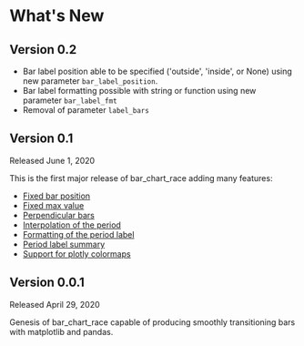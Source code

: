 # What's New

## Version 0.2

* Bar label position able to be specified ('outside', 'inside', or None) using new parameter `bar_label_position`.
* Bar label formatting possible with string or function using new parameter `bar_label_fmt`
* Removal of parameter `label_bars`

## Version 0.1

Released June 1, 2020

This is the first major release of bar_chart_race adding many features:

* [Fixed bar position](../tutorial#fix-the-order-of-the-bars)
* [Fixed max value](../tutorial#fix-the-maximum-value)
* [Perpendicular bars](../tutorial#add-a-perpendicular-bar)
* [Interpolation of the period](../tutorial#change-animation-smoothness)
* [Formatting of the period label](../tutorial#formatting-the-period)
* [Period label summary](../tutorial#add-text-summarizing-the-entire-period)
* [Support for plotly colormaps](../tutorial#bar-colors)

## Version 0.0.1

Released April 29, 2020

Genesis of bar_chart_race capable of producing smoothly transitioning bars with matplotlib and pandas.